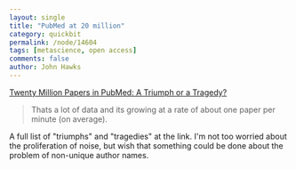 ```yaml
---
layout: single 
title: "PubMed at 20 million" 
category: quickbit
permalink: /node/14604
tags: [metascience, open access] 
comments: false 
author: John Hawks 
---
```


<a href="http://duncan.hull.name/2010/07/27/pubmed-20-million/">Twenty Million Papers in PubMed: A Triumph or a Tragedy?</a>

<blockquote>Thats a lot of data and its growing at a rate of about one paper per minute (on average).</blockquote>

A full list of "triumphs" and "tragedies" at the link. I'm not too worried about the proliferation of noise, but wish that something could be done about the problem of non-unique author names. 

